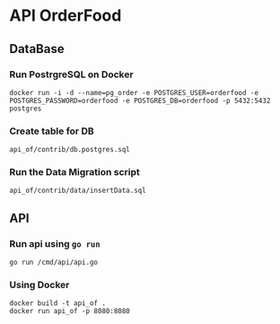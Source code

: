 # API OrderFood



## DataBase


### Run PostrgreSQL on Docker 
```
docker run -i -d --name=pg_order -e POSTGRES_USER=orderfood -e POSTGRES_PASSWORD=orderfood -e POSTGRES_DB=orderfood -p 5432:5432 postgres
```
### Create table for DB
```
api_of/contrib/db.postgres.sql
```
### Run the Data Migration script
```
api_of/contrib/data/insertData.sql
```

## API

### Run api using `go run`

```
go run /cmd/api/api.go
```

### Using Docker

```
docker build -t api_of .
docker run api_of -p 8080:8080 
```


